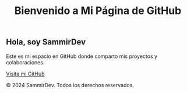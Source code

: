 <!DOCTYPE html>
<html lang="es">
<head>
    <meta charset="UTF-8">
    <meta name="viewport" content="width=device-width, initial-scale=1.0">
    
   
</head>
<body>
    <header>
        <h1>Bienvenido a Mi Página de GitHub</h1>
    </header>
    <main>
        <h2>Hola, soy SammirDev</h2>
        <p>Este es mi espacio en GitHub donde comparto mis proyectos y colaboraciones.</p>
        <a href="https://github.com/SammirDev" target="_blank">Visita mi GitHub</a>
    </main>
    <footer>
        <p>&copy; 2024 SammirDev. Todos los derechos reservados.</p>
    </footer>
</body>
</html>

<!--
**SammirDev/SammirDev** is a ✨ _special_ ✨ repository because its `README.md` (this file) appears on your GitHub profile.

Here are some ideas to get you started:

- 🔭 I’m currently working on ...
- 🌱 I’m currently learning ...
- 👯 I’m looking to collaborate on ...
- 🤔 I’m looking for help with ...
- 💬 Ask me about ...
- 📫 How to reach me: ...
- 😄 Pronouns: ...
- ⚡ Fun fact: ...
-->
